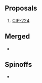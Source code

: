 ## Proposals

1. [CIP-224](https://github.com/cybercongress/congress/pull/224)

## Merged

-

## Spinoffs

-
